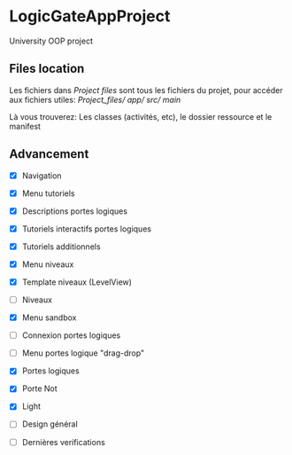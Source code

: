 # LogicGateAppProject
University OOP project


## Files location

Les fichiers dans _Project files_ sont tous les fichiers du projet,
pour accéder aux fichiers utiles: _Project_files/ app/ src/ main_

Là vous trouverez: Les classes (activités, etc), le dossier ressource et le manifest


## Advancement

- [x] Navigation
- [x] Menu tutoriels
- [x] Descriptions portes logiques
- [x] Tutoriels interactifs portes logiques
- [x] Tutoriels additionnels
- [x] Menu niveaux
- [x] Template niveaux (LevelView)
- [ ] Niveaux
- [x] Menu sandbox
- [ ] Connexion portes logiques
- [ ] Menu portes logique "drag-drop"

- [x] Portes logiques
- [x] Porte Not
- [x] Light

- [ ] Design général
- [ ] Dernières verifications
